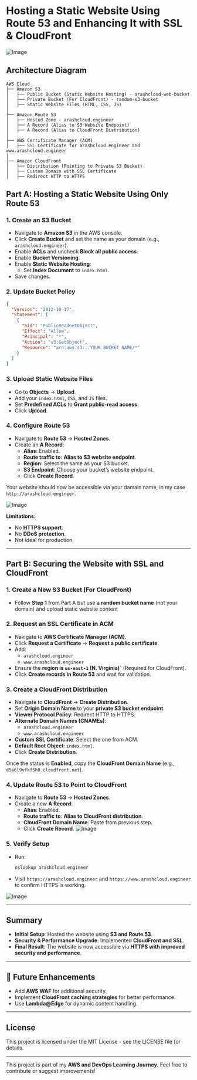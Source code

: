 # Hosting a Static Website Using Route 53 and Enhancing It with SSL & CloudFront

![Image](https://github.com/user-attachments/assets/f62b9ef9-208a-4433-ba25-338747cb83c4)

## Architecture Diagram

```
AWS Cloud
├── Amazon S3
│   ├── Public Bucket (Static Website Hosting) - arashcloud-web-bucket
│   ├── Private Bucket (For CloudFront) - random-s3-bucket
│   ├── Static Website Files (HTML, CSS, JS)
│
├── Amazon Route 53
│   ├── Hosted Zone - arashcloud.engineer
│   ├── A Record (Alias to S3 Website Endpoint)
│   ├── A Record (Alias to CloudFront Distribution)
│
├── AWS Certificate Manager (ACM)
│   ├── SSL Certificate for arashcloud.engineer and www.arashcloud.engineer
│
├── Amazon CloudFront
│   ├── Distribution (Pointing to Private S3 Bucket)
│   ├── Custom Domain with SSL Certificate
│   ├── Redirect HTTP to HTTPS
```

## Part A: Hosting a Static Website Using Only Route 53

### 1. Create an S3 Bucket
- Navigate to **Amazon S3** in the AWS console.
- Click **Create Bucket** and set the name as your domain (e.g., `arashcloud.engineer`).
- Enable **ACLs** and uncheck **Block all public access**.
- Enable **Bucket Versioning**.
- Enable **Static Website Hosting**:
  - Set **Index Document** to `index.html`.
- Save changes.

### 2. Update Bucket Policy
```json
{
  "Version": "2012-10-17",
  "Statement": [
    {
      "Sid": "PublicReadGetObject",
      "Effect": "Allow",
      "Principal": "*",
      "Action": "s3:GetObject",
      "Resource": "arn:aws:s3:::YOUR_BUCKET_NAME/*"
    }
  ]
}
```

### 3. Upload Static Website Files
- Go to **Objects** → **Upload**.
- Add your `index.html`, `CSS`, and `JS` files.
- Set **Predefined ACLs** to **Grant public-read access**.
- Click **Upload**.

### 4. Configure Route 53
- Navigate to **Route 53** → **Hosted Zones**.
- Create an **A Record**:
  - **Alias**: Enabled.
  - **Route traffic to**: **Alias to S3 website endpoint**.
  - **Region**: Select the same as your S3 bucket.
  - **S3 Endpoint**: Choose your bucket’s website endpoint.
  - Click **Create Record**.

Your website should now be accessible via your damain name, in my case `http://arashcloud.engineer`.

![Image](https://github.com/user-attachments/assets/f97ba9b5-51ae-4c0b-b40f-a22d0872a17b)

**Limitations:**
- No **HTTPS support**.
- No **DDoS protection**.
- Not ideal for production.

---

## Part B: Securing the Website with SSL and CloudFront

### 1. Create a New S3 Bucket (For CloudFront)
- Follow **Step 1** from Part A but use a **random bucket name** (not your domain) and upload static website content

### 2. Request an SSL Certificate in ACM
- Navigate to **AWS Certificate Manager (ACM)**.
- Click **Request a Certificate** → **Request a public certificate**.
- Add:
  - `arashcloud.engineer`
  - `www.arashcloud.engineer`
- Ensure the **region is `us-east-1` (N. Virginia)`** (Required for CloudFront).
- Click **Create records in Route 53** and wait for validation.

### 3. Create a CloudFront Distribution
- Navigate to **CloudFront** → **Create Distribution**.
- Set **Origin Domain Name** to your **private S3 bucket endpoint**.
- **Viewer Protocol Policy**: Redirect HTTP to HTTPS.
- **Alternate Domain Names (CNAMEs)**:
  - `arashcloud.engineer`
  - `www.arashcloud.engineer`
- **Custom SSL Certificate**: Select the one from ACM.
- **Default Root Object**: `index.html`.
- Click **Create Distribution**.

Once the status is **Enabled**, copy the **CloudFront Domain Name** (e.g., `d5a6l9vfkf5h0.cloudfront.net`).

### 4. Update Route 53 to Point to CloudFront
- Navigate to **Route 53** → **Hosted Zones**.
- Create a new **A Record**:
  - **Alias**: Enabled.
  - **Route traffic to**: **Alias to CloudFront distribution**.
  - **CloudFront Domain Name**: Paste from previous step.
  - Click **Create Record**.
![Image](https://github.com/user-attachments/assets/40baae7a-3692-4ad6-a628-da6659a87851)

### 5. Verify Setup
- Run:
  ```sh
  nslookup arashcloud.engineer
  ```
- Visit `https://arashcloud.engineer` and `https://www.arashcloud.engineer` to confirm HTTPS is working.

![Image](https://github.com/user-attachments/assets/f62b9ef9-208a-4433-ba25-338747cb83c4)

---

## Summary
- **Initial Setup**: Hosted the website using **S3 and Route 53**.
- **Security & Performance Upgrade**: Implemented **CloudFront and SSL**.
- **Final Result**: The website is now accessible via **HTTPS with improved security and performance**.

---

## 🚀 Future Enhancements
- Add **AWS WAF** for additional security.
- Implement **CloudFront caching strategies** for better performance.
- Use **Lambda@Edge** for dynamic content handling.

---

## License

This project is licensed under the MIT License - see the LICENSE file for details.

---

This project is part of my **AWS and DevOps Learning Journey**. Feel free to contribute or suggest improvements!

